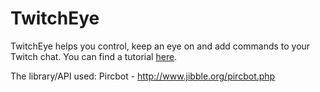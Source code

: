 # TwitchEye
TwitchEye helps you control, keep an eye on and add commands to your Twitch chat.
You can find a tutorial [here](https://github.com/47b3n/TwitchEye/blob/master/TUTORIAL.md).

The library/API used:
Pircbot - http://www.jibble.org/pircbot.php
